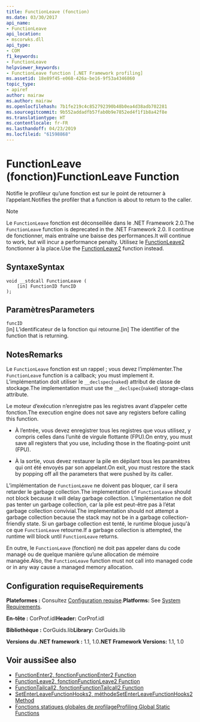 ```yaml
---
title: FunctionLeave (fonction)
ms.date: 03/30/2017
api_name:
- FunctionLeave
api_location:
- mscorwks.dll
api_type:
- COM
f1_keywords:
- FunctionLeave
helpviewer_keywords:
- FunctionLeave function [.NET Framework profiling]
ms.assetid: 18e89f45-e068-426a-be16-9f53a4346860
topic_type:
- apiref
author: mairaw
ms.author: mairaw
ms.openlocfilehash: 7b1fe219c4c852792390b48b0ea4d38adb702281
ms.sourcegitcommit: 9b552addadfb57fab0b9e7852ed4f1f1b8a42f8e
ms.translationtype: HT
ms.contentlocale: fr-FR
ms.lasthandoff: 04/23/2019
ms.locfileid: "61598868"
---
```

# <a name="functionleave-function"></a><span data-ttu-id="139c5-102">FunctionLeave (fonction)</span><span class="sxs-lookup"><span data-stu-id="139c5-102">FunctionLeave Function</span></span>
<span data-ttu-id="139c5-103">Notifie le profileur qu’une fonction est sur le point de retourner à l’appelant.</span><span class="sxs-lookup"><span data-stu-id="139c5-103">Notifies the profiler that a function is about to return to the caller.</span></span>  
  
> [!NOTE]
>  <span data-ttu-id="139c5-104">Le `FunctionLeave` fonction est déconseillée dans le .NET Framework 2.0.</span><span class="sxs-lookup"><span data-stu-id="139c5-104">The `FunctionLeave` function is deprecated in the .NET Framework 2.0.</span></span> <span data-ttu-id="139c5-105">Il continue de fonctionner, mais entraîne une baisse des performances.</span><span class="sxs-lookup"><span data-stu-id="139c5-105">It will continue to work, but will incur a performance penalty.</span></span> <span data-ttu-id="139c5-106">Utilisez le [FunctionLeave2](../../../../docs/framework/unmanaged-api/profiling/functionleave2-function.md) fonctionner à la place.</span><span class="sxs-lookup"><span data-stu-id="139c5-106">Use the [FunctionLeave2](../../../../docs/framework/unmanaged-api/profiling/functionleave2-function.md) function instead.</span></span>  
  
## <a name="syntax"></a><span data-ttu-id="139c5-107">Syntaxe</span><span class="sxs-lookup"><span data-stu-id="139c5-107">Syntax</span></span>  
  
```  
void __stdcall FunctionLeave (  
    [in] FunctionID funcID  
);  
```  
  
## <a name="parameters"></a><span data-ttu-id="139c5-108">Paramètres</span><span class="sxs-lookup"><span data-stu-id="139c5-108">Parameters</span></span>  
 `funcID`  
 <span data-ttu-id="139c5-109">[in] L’identificateur de la fonction qui retourne.</span><span class="sxs-lookup"><span data-stu-id="139c5-109">[in] The identifier of the function that is returning.</span></span>  
  
## <a name="remarks"></a><span data-ttu-id="139c5-110">Notes</span><span class="sxs-lookup"><span data-stu-id="139c5-110">Remarks</span></span>  
 <span data-ttu-id="139c5-111">Le `FunctionLeave` fonction est un rappel ; vous devez l’implémenter.</span><span class="sxs-lookup"><span data-stu-id="139c5-111">The `FunctionLeave` function is a callback; you must implement it.</span></span> <span data-ttu-id="139c5-112">L’implémentation doit utiliser le `__declspec`(`naked`) attribut de classe de stockage.</span><span class="sxs-lookup"><span data-stu-id="139c5-112">The implementation must use the `__declspec`(`naked`) storage-class attribute.</span></span>  
  
 <span data-ttu-id="139c5-113">Le moteur d’exécution n’enregistre pas les registres avant d’appeler cette fonction.</span><span class="sxs-lookup"><span data-stu-id="139c5-113">The execution engine does not save any registers before calling this function.</span></span>  
  
- <span data-ttu-id="139c5-114">À l’entrée, vous devez enregistrer tous les registres que vous utilisez, y compris celles dans l’unité de virgule flottante (FPU).</span><span class="sxs-lookup"><span data-stu-id="139c5-114">On entry, you must save all registers that you use, including those in the floating-point unit (FPU).</span></span>  
  
- <span data-ttu-id="139c5-115">À la sortie, vous devez restaurer la pile en dépilant tous les paramètres qui ont été envoyés par son appelant.</span><span class="sxs-lookup"><span data-stu-id="139c5-115">On exit, you must restore the stack by popping off all the parameters that were pushed by its caller.</span></span>  
  
 <span data-ttu-id="139c5-116">L’implémentation de `FunctionLeave` ne doivent pas bloquer, car il sera retarder le garbage collection.</span><span class="sxs-lookup"><span data-stu-id="139c5-116">The implementation of `FunctionLeave` should not block because it will delay garbage collection.</span></span> <span data-ttu-id="139c5-117">L’implémentation ne doit pas tenter un garbage collection, car la pile est peut-être pas à l’état garbage collection convivial.</span><span class="sxs-lookup"><span data-stu-id="139c5-117">The implementation should not attempt a garbage collection because the stack may not be in a garbage collection-friendly state.</span></span> <span data-ttu-id="139c5-118">Si un garbage collection est tenté, le runtime bloque jusqu'à ce que `FunctionLeave` retourne.</span><span class="sxs-lookup"><span data-stu-id="139c5-118">If a garbage collection is attempted, the runtime will block until `FunctionLeave` returns.</span></span>  
  
 <span data-ttu-id="139c5-119">En outre, le `FunctionLeave` (fonction) ne doit pas appeler dans du code managé ou de quelque manière qu’une allocation de mémoire managée.</span><span class="sxs-lookup"><span data-stu-id="139c5-119">Also, the `FunctionLeave` function must not call into managed code or in any way cause a managed memory allocation.</span></span>  
  
## <a name="requirements"></a><span data-ttu-id="139c5-120">Configuration requise</span><span class="sxs-lookup"><span data-stu-id="139c5-120">Requirements</span></span>  
 <span data-ttu-id="139c5-121">**Plateformes :** Consultez [Configuration requise](../../../../docs/framework/get-started/system-requirements.md).</span><span class="sxs-lookup"><span data-stu-id="139c5-121">**Platforms:** See [System Requirements](../../../../docs/framework/get-started/system-requirements.md).</span></span>  
  
 <span data-ttu-id="139c5-122">**En-tête :** CorProf.idl</span><span class="sxs-lookup"><span data-stu-id="139c5-122">**Header:** CorProf.idl</span></span>  
  
 <span data-ttu-id="139c5-123">**Bibliothèque :** CorGuids.lib</span><span class="sxs-lookup"><span data-stu-id="139c5-123">**Library:** CorGuids.lib</span></span>  
  
 <span data-ttu-id="139c5-124">**Versions du .NET framework :** 1.1, 1.0</span><span class="sxs-lookup"><span data-stu-id="139c5-124">**.NET Framework Versions:** 1.1, 1.0</span></span>  
  
## <a name="see-also"></a><span data-ttu-id="139c5-125">Voir aussi</span><span class="sxs-lookup"><span data-stu-id="139c5-125">See also</span></span>

- [<span data-ttu-id="139c5-126">FunctionEnter2, fonction</span><span class="sxs-lookup"><span data-stu-id="139c5-126">FunctionEnter2 Function</span></span>](../../../../docs/framework/unmanaged-api/profiling/functionenter2-function.md)
- [<span data-ttu-id="139c5-127">FunctionLeave2, fonction</span><span class="sxs-lookup"><span data-stu-id="139c5-127">FunctionLeave2 Function</span></span>](../../../../docs/framework/unmanaged-api/profiling/functionleave2-function.md)
- [<span data-ttu-id="139c5-128">FunctionTailcall2, fonction</span><span class="sxs-lookup"><span data-stu-id="139c5-128">FunctionTailcall2 Function</span></span>](../../../../docs/framework/unmanaged-api/profiling/functiontailcall2-function.md)
- [<span data-ttu-id="139c5-129">SetEnterLeaveFunctionHooks2, méthode</span><span class="sxs-lookup"><span data-stu-id="139c5-129">SetEnterLeaveFunctionHooks2 Method</span></span>](../../../../docs/framework/unmanaged-api/profiling/icorprofilerinfo2-setenterleavefunctionhooks2-method.md)
- [<span data-ttu-id="139c5-130">Fonctions statiques globales de profilage</span><span class="sxs-lookup"><span data-stu-id="139c5-130">Profiling Global Static Functions</span></span>](../../../../docs/framework/unmanaged-api/profiling/profiling-global-static-functions.md)
